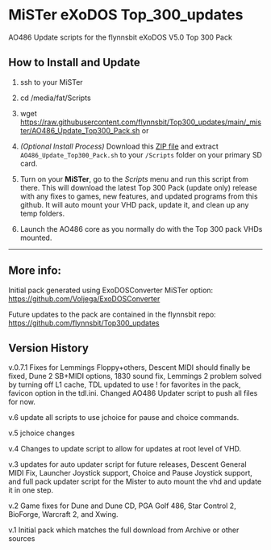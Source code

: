 # MiSTer eXoDOS Top_300_updates
AO486 Update scripts for the flynnsbit eXoDOS V5.0 Top 300 Pack

## How to Install and Update
1. ssh to your MiSTer

2. cd /media/fat/Scripts

3. wget https://raw.githubusercontent.com/flynnsbit/Top300_updates/main/_mister/AO486_Update_Top300_Pack.sh or 

4. _(Optional Install Process)_ Download this [ZIP file](https://github.com/flynnsbit/Top300_updates/raw/main/_mister/AO486_Update_Top300_Pack.zip) and extract `AO486_Update_Top300_Pack.sh` to your `/Scripts` folder on your primary SD card.

5. Turn on your __MiSTer__, go to the _Scripts_ menu and run this script from there. This will download the latest Top 300 Pack (update only) release with any fixes to games, new features, and updated programs from this github.  It will auto mount your VHD pack, update it, and clean up any temp folders.

6. Launch the AO486 core as you normally do with the Top 300 pack VHDs mounted.

-------------------------------------------------------------------------------------------------------

## More info:
Initial pack generated using ExoDOSConverter MiSTer option:  https://github.com/Voljega/ExoDOSConverter

Future updates to the pack are contained in the flynnsbit repo: https://github.com/flynnsbit/Top300_updates

## Version History
v.0.7.1 Fixes for Lemmings Floppy+others, Descent MIDI should finally be fixed, Dune 2 SB+MIDI options, 1830 sound fix, Lemmings 2 problem solved by turning off L1 cache, TDL updated to use ! for favorites in the pack, favicon option in the tdl.ini. Changed AO486 Updater script to push all files for now.

v.6 update all scripts to use jchoice for pause and choice commands.

v.5 jchoice changes

v.4 Changes to update script to allow for updates at root level of VHD.

v.3 updates for auto updater script for future releases, Descent General MIDI Fix, Launcher Joystick support, Choice and Pause Joystick support, and full pack updater script for the Mister to auto mount the vhd and update it in one step.

v.2 Game fixes for Dune and Dune CD, PGA Golf 486, Star Control 2, BioForge, Warcraft 2, and Xwing.

v.1 Initial pack which matches the full download from Archive or other sources

